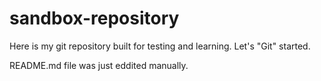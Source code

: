 # sandbox-repository
Here is my git repository built for testing and learning. Let's "Git" started.

README.md file was just eddited manually.
